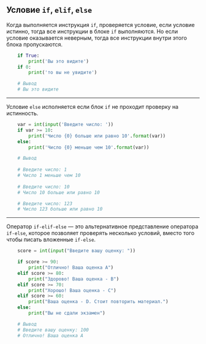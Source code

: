 Условие `if`, `elif`, `else`
---

Когда выполняется инструкция `if`, проверяется условие,
если условие истинно, тогда все инструкции в блоке `if`
выполняются. Но если условие оказывается неверным, 
тогда все инструкции внутри этого блока пропускаются.

```python
    if True:
        print('Вы это видите')
    if 0:
        print('то вы не увидите')

    # Вывод
    # Вы это видите
```

---

Условие `else` исполняется если блок `if` не проходит проверку на
истинность.

```python
    var = int(input('Введите число: '))
    if var >= 10:
        print('Число {0} больше или равно 10'.format(var))
    else:
        print('Число {0} меньше чем 10'.format(var))

    # Вывод
    
    # Введите число: 1
    # Число 1 меньше чем 10
    
    # Введите число: 10
    # Число 10 больше или равно 10

    # Введите число: 123
    # Число 123 больше или равно 10
```

---

Оператор `if-elif-else` — это альтернативное представление 
оператора `if-else`, которое позволяет проверять несколько 
условий, вместо того чтобы писать вложенные `if-else`.

```python
    score = int(input("Введите вашу оценку: "))

    if score >= 90:
        print("Отлично! Ваша оценка А")
    elif score >= 80:
        print("Здорово! Ваша оценка - B")
    elif score >= 70:
        print("Хорошо! Ваша оценка - C")
    elif score >= 60:
        print("Ваша оценка - D. Стоит повторить материал.")
    else:
        print("Вы не сдали экзамен")

    # Вывод
    # Введите вашу оценку: 100 
    # Отлично! Ваша оценка А
```



